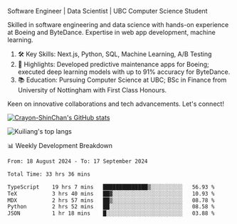 Software Engineer | Data Scientist | UBC Computer Science Student

Skilled in software engineering and data science with hands-on experience at Boeing and ByteDance. Expertise in web app development, machine learning.

1. 🛠 Key Skills: Next.js, Python, SQL, Machine Learning, A/B Testing
2. 💼 Highlights: Developed predictive maintenance apps for Boeing; executed deep learning models with up to 91% accuracy for ByteDance.
3. 📚 Education: Pursuing Computer Science at UBC; BSc in Finance from University of Nottingham with First Class Honours.

Keen on innovative collaborations and tech advancements. Let's connect!

[![Crayon-ShinChan's GitHub stats](https://github-readme-stats.vercel.app/api?username=mengxi-ream)](https://github.com/anuraghazra/github-readme-stats)

![Kuiliang's top langs](https://github-readme-stats.vercel.app/api/top-langs?username=mengxi-ream&&hide=tex,jupyter%20notebook,mdx,scss)

📊 Weekly Development Breakdown

<!--START_SECTION:waka-->

```txt
From: 18 August 2024 - To: 17 September 2024

Total Time: 33 hrs 36 mins

TypeScript    19 hrs 7 mins   ██████████████▒░░░░░░░░░░   56.93 %
TeX           3 hrs 40 mins   ██▓░░░░░░░░░░░░░░░░░░░░░░   10.93 %
MDX           2 hrs 57 mins   ██▒░░░░░░░░░░░░░░░░░░░░░░   08.78 %
Python        2 hrs 52 mins   ██░░░░░░░░░░░░░░░░░░░░░░░   08.58 %
JSON          1 hr 18 mins    █░░░░░░░░░░░░░░░░░░░░░░░░   03.88 %
```

<!--END_SECTION:waka-->
